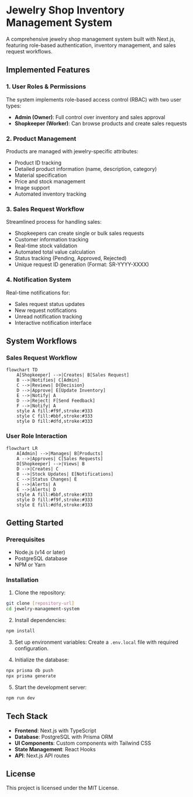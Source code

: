 # Jewelry Shop Inventory Management System

A comprehensive jewelry shop management system built with Next.js, featuring role-based authentication, inventory management, and sales request workflows.

## Implemented Features

### 1. User Roles & Permissions
The system implements role-based access control (RBAC) with two user types:
- **Admin (Owner)**: Full control over inventory and sales approval
- **Shopkeeper (Worker)**: Can browse products and create sales requests

### 2. Product Management
Products are managed with jewelry-specific attributes:
- Product ID tracking
- Detailed product information (name, description, category)
- Material specification
- Price and stock management
- Image support
- Automated inventory tracking

### 3. Sales Request Workflow
Streamlined process for handling sales:
- Shopkeepers can create single or bulk sales requests
- Customer information tracking
- Real-time stock validation
- Automated total value calculation
- Status tracking (Pending, Approved, Rejected)
- Unique request ID generation (Format: SR-YYYY-XXXX)

### 4. Notification System
Real-time notifications for:
- Sales request status updates
- New request notifications
- Unread notification tracking
- Interactive notification interface

## System Workflows

### Sales Request Workflow
```mermaid
flowchart TD
    A[Shopkeeper] -->|Creates| B[Sales Request]
    B -->|Notifies| C[Admin]
    C -->|Reviews| D{Decision}
    D -->|Approve| E[Update Inventory]
    E -->|Notify| A
    D -->|Reject| F[Send Feedback]
    F -->|Notify| A
    style A fill:#f9f,stroke:#333
    style C fill:#bbf,stroke:#333
    style D fill:#dfd,stroke:#333
```

### User Role Interaction
```mermaid
flowchart LR
    A[Admin] -->|Manages| B[Products]
    A -->|Approves| C[Sales Requests]
    D[Shopkeeper] -->|Views| B
    D -->|Creates| C
    B -->|Stock Updates| E[Notifications]
    C -->|Status Changes| E
    E -->|Alerts| A
    E -->|Alerts| D
    style A fill:#bbf,stroke:#333
    style D fill:#f9f,stroke:#333
    style E fill:#dfd,stroke:#333
```

## Getting Started

### Prerequisites
- Node.js (v14 or later)
- PostgreSQL database
- NPM or Yarn

### Installation

1. Clone the repository:
```bash
git clone [repository-url]
cd jewelry-management-system
```

2. Install dependencies:
```bash
npm install
```

3. Set up environment variables:
Create a `.env.local` file with required configuration.

4. Initialize the database:
```bash
npx prisma db push
npx prisma generate
```

5. Start the development server:
```bash
npm run dev
```

## Tech Stack

- **Frontend**: Next.js with TypeScript
- **Database**: PostgreSQL with Prisma ORM
- **UI Components**: Custom components with Tailwind CSS
- **State Management**: React Hooks
- **API**: Next.js API routes

## License

This project is licensed under the MIT License.
